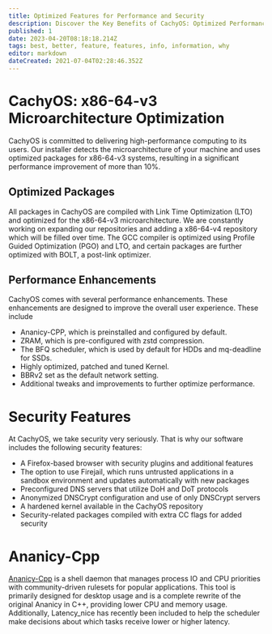 ```yaml
---
title: Optimized Features for Performance and Security
description: Discover the Key Benefits of CachyOS: Optimized Performance and Enhanced Security
published: 1
date: 2023-04-20T08:18:18.214Z
tags: best, better, feature, features, info, information, why
editor: markdown
dateCreated: 2021-07-04T02:28:46.352Z
---
```


CachyOS: x86-64-v3 Microarchitecture Optimization
=================================================
CachyOS is committed to delivering high-performance computing to its users. Our installer detects the microarchitecture of your machine and uses optimized packages for x86-64-v3 systems, resulting in a significant performance improvement of more than 10%.

Optimized Packages
------------------
All packages in CachyOS are compiled with Link Time Optimization (LTO) and optimized for the x86-64-v3 microarchitecture. We are constantly working on expanding our repositories and adding a x86-64-v4 repository which will be filled over time. The GCC compiler is optimized using Profile Guided Optimization (PGO) and LTO, and certain packages are further optimized with BOLT, a post-link optimizer.

Performance Enhancements
------------------------
CachyOS comes with several performance enhancements. These enhancements are designed to improve the overall user experience. These include

- Ananicy-CPP, which is preinstalled and configured by default.
- ZRAM, which is pre-configured with zstd compression.
- The BFQ scheduler, which is used by default for HDDs and mq-deadline for SSDs.
- Highly optimized, patched and tuned Kernel.
- BBRv2 set as the default network setting.
- Additional tweaks and improvements to further optimize performance.

Security Features
=================
At CachyOS, we take security very seriously. That is why our software includes the following security features:
- A Firefox-based browser with security plugins and additional features
- The option to use Firejail, which runs untrusted applications in a sandbox environment and updates automatically with new packages
- Preconfigured DNS servers that utilize DoH and DoT protocols
- Anonymized DNSCrypt configuration and use of only DNSCrypt servers
- A hardened kernel available in the CachyOS repository
- Security-related packages compiled with extra CC flags for added security

Ananicy-Cpp
===========
[Ananicy-Cpp](https://gitlab.com/ananicy-cpp/ananicy-cpp) is a shell daemon that manages process IO and CPU priorities with community-driven rulesets for popular applications. This tool is primarily designed for desktop usage and is a complete rewrite of the original Ananicy in C++, providing lower CPU and memory usage. Additionally, Latency\_nice has recently been included to help the scheduler make decisions about which tasks receive lower or higher latency.
